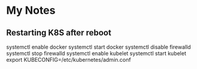 # My Notes

## Restarting K8S after reboot

systemctl enable docker
systemctl start docker
systemctl disable firewalld
systemctl stop firewalld
systemctl enable kubelet
systemctl start kubelet
export KUBECONFIG=/etc/kubernetes/admin.conf

